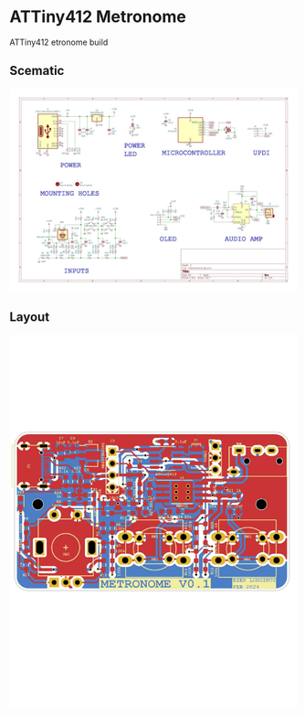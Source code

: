 # ATTiny412 Metronome
ATTiny412 etronome build

## Scematic
![Metronome Schematic](hardware/metronome/metronome_schematic_v0.jpg)

## Layout
![Metronome Layout](hardware/metronome/metronome_layout_v0.jpg)